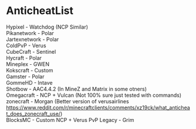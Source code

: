 # AnticheatList 
Hypixel - Watchdog (NCP Similar)   
Pikanetwork - Polar   
Jartexnetwork - Polar   
ColdPvP - Verus   
CubeCraft - Sentinel   
Hycraft - Polar   
Mineplex - GWEN   
Kokscraft - Custom   
Gamster - Polar   
GommeHD - Intave   
Shotbow - AAC4.4.2 (In MineZ and Matrix in some otners)   
Omegacraft - NCP + Vulcan (Not 100% sure just tested with commands)    
zonecraft - Morgan (Better version of verusairlines https://www.reddit.com/r/minecraftclients/comments/xz19ck/what_anticheat_does_zonecraft_use/)    
BlocksMC - Custom NCP + Verus
PvP Legacy - Grim
